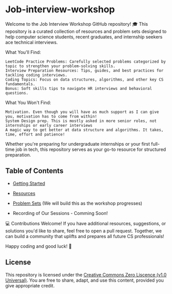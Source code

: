# Job-interview-workshop
Welcome to the Job Interview Workshop GitHub repository! 🎓  This repository is a curated collection of resources and problem sets designed to help computer science students, recent graduates, and internship seekers ace technical interviews.

What You'll Find:

    LeetCode Practice Problems: Carefully selected problems categorized by topic to strengthen your problem-solving skills.
    Interview Preparation Resources: Tips, guides, and best practices for tackling coding interviews.
    Coding Topics: Focus on data structures, algorithms, and other key CS fundamentals.
    Bonus: Soft skills tips to navigate HR interviews and behavioral questions.

What You Won't Find:

    Motivation. Even though you will have as much support as I can give you, motivation has to come from within!
    System Design prep. This is mostly asked in more senior roles, not internships or early career interviews
    A magic way to get better at data structure and algorithms. It takes, time, effort and patience!
    


Whether you're preparing for undergraduate internships or your first full-time job in tech, this repository serves as your go-to resource for structured preparation.



## Table of Contents
    
* [Getting Started](https://github.com/Sirraff/Job-interview-workshop/blob/main/Getting-Started.md)

* [Resources](https://github.com/Sirraff/Job-interview-workshop/blob/main/Applying-Resources.md)

* [Problem Sets](https://github.com/Sirraff/Job-interview-workshop/tree/main/Leetcode-Problems) (We will build this as the workshop progresses)
  
* Recording of Our Sessions - Comming Soon!

  

💻 Contributions Welcome! If you have additional resources, suggestions, or solutions you'd like to share, feel free to open a pull request. Together, we can build a community that uplifts and prepares all future CS professionals!

Happy coding and good luck! 🌟




## License
This repository is licensed under the [Creative Commons Zero Liscence (v1.0 Universal)]([https://creativecommons.org/licenses/by/4.0/](https://github.com/Sirraff/Job-interview-workshop/blob/main/LICENSE)). You are free to share, adapt, and use this content, provided you give appropriate credit.

